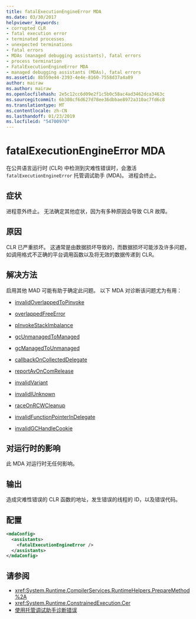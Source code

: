 ```yaml
---
title: fatalExecutionEngineError MDA
ms.date: 03/30/2017
helpviewer_keywords:
- corrupted CLR
- fatal execution error
- terminated processes
- unexpected terminations
- fatal errors
- MDAs (managed debugging assistants), fatal errors
- process termination
- FatalExecutionEngineError MDA
- managed debugging assistants (MDAs), fatal errors
ms.assetid: 8b559e44-2393-4e4e-8160-7558d37a4a89
author: mairaw
ms.author: mairaw
ms.openlocfilehash: 2e5c12cc6d09e2f1c5b0c58ac4ad3462dca3463c
ms.sourcegitcommit: 6b308cf6d627d78ee36dbbae8972a310ac7fd6c8
ms.translationtype: MT
ms.contentlocale: zh-CN
ms.lasthandoff: 01/23/2019
ms.locfileid: "54700970"
---
```

# <a name="fatalexecutionengineerror-mda"></a>fatalExecutionEngineError MDA
在公共语言运行时 (CLR) 中检测到灾难性错误时，会激活 `fatalExecutionEngineError` 托管调试助手 (MDA)。 进程会终止。  
  
## <a name="symptoms"></a>症状  
 进程意外终止。 无法确定其他症状，因为有多种原因会导致 CLR 故障。  
  
## <a name="cause"></a>原因  
 CLR 已严重损坏。 这通常是由数据损坏导致的，而数据损坏可能涉及许多问题，如调用格式不正确的平台调用函数以及将无效的数据传递到 CLR。  
  
## <a name="resolution"></a>解决方法  
 启用其他 MAD 可能有助于确定此问题。 以下 MDA 对诊断该问题尤为有用：  
  
-   [invalidOverlappedToPinvoke](../../../docs/framework/debug-trace-profile/invalidoverlappedtopinvoke-mda.md)  
  
-   [overlappedFreeError](../../../docs/framework/debug-trace-profile/overlappedfreeerror-mda.md)  
  
-   [pInvokeStackImbalance](../../../docs/framework/debug-trace-profile/pinvokestackimbalance-mda.md)  
  
-   [gcUnmanagedToManaged](../../../docs/framework/debug-trace-profile/gcunmanagedtomanaged-mda.md)  
  
-   [gcManagedToUnmanaged](../../../docs/framework/debug-trace-profile/gcmanagedtounmanaged-mda.md)  
  
-   [callbackOnCollectedDelegate](../../../docs/framework/debug-trace-profile/callbackoncollecteddelegate-mda.md)  
  
-   [reportAvOnComRelease](../../../docs/framework/debug-trace-profile/reportavoncomrelease-mda.md)  
  
-   [invalidVariant](../../../docs/framework/debug-trace-profile/invalidvariant-mda.md)  
  
-   [invalidIUnknown](../../../docs/framework/debug-trace-profile/invalidiunknown-mda.md)  
  
-   [raceOnRCWCleanup](../../../docs/framework/debug-trace-profile/raceonrcwcleanup-mda.md)  
  
-   [invalidFunctionPointerInDelegate](../../../docs/framework/debug-trace-profile/invalidfunctionpointerindelegate-mda.md)  
  
-   [invalidGCHandleCookie](../../../docs/framework/debug-trace-profile/invalidgchandlecookie-mda.md)  
  
## <a name="effect-on-the-runtime"></a>对运行时的影响  
 此 MDA 对运行时无任何影响。  
  
## <a name="output"></a>输出  
 造成灾难性错误的 CLR 函数的地址，发生错误的线程的 ID，以及错误代码。  
  
## <a name="configuration"></a>配置  
  
```xml  
<mdaConfig>  
  <assistants>  
    <fatalExecutionEngineError />  
  </assistants>  
</mdaConfig>  
```  
  
## <a name="see-also"></a>请参阅
- <xref:System.Runtime.CompilerServices.RuntimeHelpers.PrepareMethod%2A>
- <xref:System.Runtime.ConstrainedExecution.Cer>
- [使用托管调试助手诊断错误](../../../docs/framework/debug-trace-profile/diagnosing-errors-with-managed-debugging-assistants.md)
